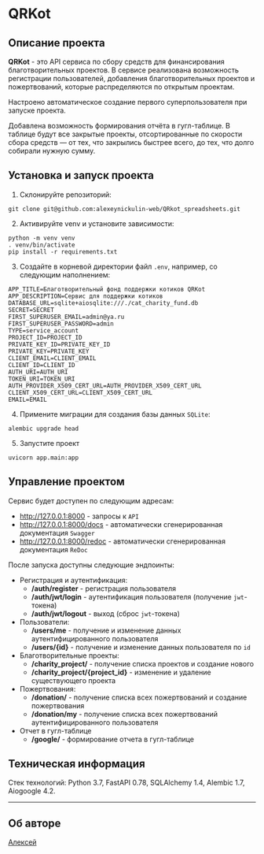 # QRKot

## Описание проекта

**QRKot** - это API сервиса по сбору средств для финансирования благотворительных проектов. В сервисе реализована возможность регистрации пользователей, добавления благотворительных проектов и пожертвований, которые распределяются по открытым проектам.

Настроено автоматическое создание первого суперпользователя при запуске проекта.

Добавлена возможность формирования отчёта в гугл-таблице. В таблице будут все закрытые проекты, отсортированные по скорости сбора средств — от тех, что закрылись быстрее всего, до тех, что долго собирали нужную сумму.

## Установка и запуск проекта
1. Склонируйте репозиторий:
```
git clone git@github.com:alexeynickulin-web/QRkot_spreadsheets.git
```
2. Активируйте venv и установите зависимости:
```
python -m venv venv
. venv/bin/activate
pip install -r requirements.txt
```
3. Создайте в корневой директории файл `.env`, например, со следующим наполнением:
```
APP_TITLE=Благотворительный фонд поддержки котиков QRKot
APP_DESCRIPTION=Сервис для поддержки котиков
DATABASE_URL=sqlite+aiosqlite:///./cat_charity_fund.db
SECRET=SECRET
FIRST_SUPERUSER_EMAIL=admin@ya.ru
FIRST_SUPERUSER_PASSWORD=admin
TYPE=service_account
PROJECT_ID=PROJECT_ID
PRIVATE_KEY_ID=PRIVATE_KEY_ID
PRIVATE_KEY=PRIVATE_KEY
CLIENT_EMAIL=CLIENT_EMAIL
CLIENT_ID=CLIENT_ID
AUTH_URI=AUTH_URI
TOKEN_URI=TOKEN_URI
AUTH_PROVIDER_X509_CERT_URL=AUTH_PROVIDER_X509_CERT_URL
CLIENT_X509_CERT_URL=CLIENT_X509_CERT_URL
EMAIL=EMAIL
```
4. Примените миграции для создания базы данных `SQLite`:
```
alembic upgrade head
```
5. Запустите проект
```
uvicorn app.main:app
```

## Управление проектом

Сервис будет доступен по следующим адресам:
- http://127.0.0.1:8000 - запросы к `API`
- http://127.0.0.1:8000/docs - автоматически сгенерированная документация `Swagger`
- http://127.0.0.1:8000/redoc - автоматически сгенерированная документация `ReDoc`

После запуска доступны следующие эндпоинты:
- Регистрация и аутентификация:
    - **/auth/register** - регистрация пользователя
    - **/auth/jwt/login** - аутентификация пользователя (получение `jwt`-токена)
    - **/auth/jwt/logout** - выход (сброс `jwt`-токена)
- Пользователи:
    - **/users/me** - получение и изменение данных аутентифицированного пользователя
    - **/users/{id}** - получение и изменение данных пользователя по `id`
- Благотворительные проекты:
    - **/charity_project/** - получение списка проектов и создание нового
    - **/charity_project/{project_id}** - изменение и удаление существующего проекта
- Пожертвования:
    - **/donation/** - получение списка всех пожертвований и создание пожертвования
    - **/donation/my** - получение списка всех пожертвований аутентифицированного пользователя
- Отчет в гугл-таблице
    - **/google/** - формирование отчета в гугл-таблице


## Техническая информация

Стек технологий: Python 3.7, FastAPI 0.78, SQLAlchemy 1.4, Alembic 1.7, Aiogoogle 4.2.

---
## Об авторе

[Алексей](https://github.com/alexeynickulin-web)